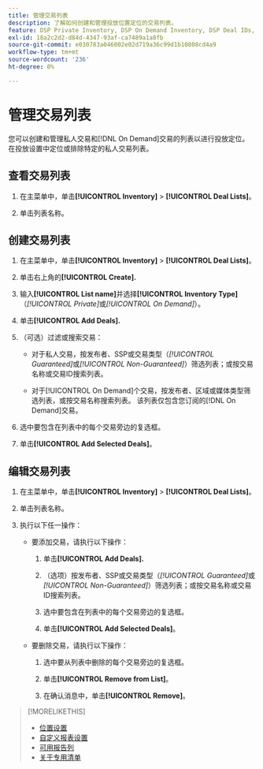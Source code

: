 ```yaml
---
title: 管理交易列表
description: 了解如何创建和管理投放位置定位的交易列表。
feature: DSP Private Inventory, DSP On Demand Inventory, DSP Deal IDs, DSP Placements
exl-id: 18a2c2d2-d84d-4347-93af-ca7489a1a8fb
source-git-commit: e030783a046002e02d719a36c99d1b10808cd4a9
workflow-type: tm+mt
source-wordcount: '236'
ht-degree: 0%

---
```


# 管理交易列表

您可以创建和管理私人交易和[!DNL On Demand]交易的列表以进行投放定位。 在投放设置中定位或排除特定的私人交易列表。

<!-- Later:
In custom reports, you can a) filter data by deal lists and deals and b) include the [!UICONTROL Feed] dimensions "[!UICONTROL Deal list]" and "[!UICONTROL Deal]" in the [!UICONTROL Build Your Report] section
-->

## 查看交易列表

1. 在主菜单中，单击&#x200B;**[!UICONTROL Inventory]** > **[!UICONTROL Deal Lists]**。

1. 单击列表名称。

## 创建交易列表

1. 在主菜单中，单击&#x200B;**[!UICONTROL Inventory]** > **[!UICONTROL Deal Lists]**。

1. 单击右上角的&#x200B;**[!UICONTROL Create].**

1. 输入&#x200B;**[!UICONTROL List name]**&#x200B;并选择&#x200B;**[!UICONTROL Inventory Type]** （*[!UICONTROL Private]*&#x200B;或&#x200B;*[!UICONTROL On Demand]*）。

1. 单击&#x200B;**[!UICONTROL Add Deals].**

1. （可选）过滤或搜索交易：

   * 对于私人交易，按发布者、SSP或交易类型（*[!UICONTROL Guaranteed]*&#x200B;或&#x200B;*[!UICONTROL Non-Guaranteed]*）筛选列表；或按交易名称或交易ID搜索列表。

   * 对于[!UICONTROL On Demand]个交易，按发布者、区域或媒体类型筛选列表，或按交易名称搜索列表。 该列表仅包含您订阅的[!DNL On Demand]交易。

1. 选中要包含在列表中的每个交易旁边的复选框。

1. 单击&#x200B;**[!UICONTROL Add Selected Deals]**。

## 编辑交易列表

1. 在主菜单中，单击&#x200B;**[!UICONTROL Inventory]** > **[!UICONTROL Deal Lists]**。

1. 单击列表名称。

1. 执行以下任一操作：

   * 要添加交易，请执行以下操作：

      1. 单击&#x200B;**[!UICONTROL Add Deals].**

      1. （选项）按发布者、SSP或交易类型（*[!UICONTROL Guaranteed]*&#x200B;或&#x200B;*[!UICONTROL Non-Guaranteed]*）筛选列表；或按交易名称或交易ID搜索列表。

      1. 选中要包含在列表中的每个交易旁边的复选框。

      1. 单击&#x200B;**[!UICONTROL Add Selected Deals]**。

   * 要删除交易，请执行以下操作：

      1. 选中要从列表中删除的每个交易旁边的复选框。

      1. 单击&#x200B;**[!UICONTROL Remove from List]**。

      1. 在确认消息中，单击&#x200B;**[!UICONTROL Remove]**。

>[!MORELIKETHIS]
>
>* [位置设置](/help/dsp/campaign-management/placements/placement-settings.md)
>* [自定义报表设置](/help/dsp/reports/report-settings.md)
>* [可用报告列](/help/dsp/reports/report-columns.md)
>* [关于专用清单](/help/dsp/inventory/private-inventory-about.md)
